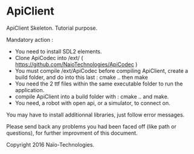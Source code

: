 # ApiClient
ApiClient Skeleton. Tutorial purpose.

Mandatory action :

- You need to install SDL2 elements.
- Clone ApiCodec into /ext/   ( https://github.com/NaioTechnologies/ApiCodec )
- You must compile /ext/ApiCodec before compiling ApiClient, create a build folder, and do into this last : cmake .. then make
- You need the 2 ttf files within the same executable folder to run the application.
- compile ApiClient into a build folder with : cmake ..  and make.
- You need, a robot with open api, or a simulator, to connect on.


You may have to install additionnal libraries, just follow error messages.


Please send back any problems you had been faced off (like path or questions), for further improvment of this document.


Copyright 2016 Naïo-Technologies.

